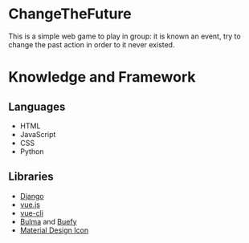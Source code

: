 # ChangeTheFuture
This is a simple web game to play in group: it is known an event, try to change the past action in order to it never existed.

# Knowledge and Framework
## Languages
* HTML
* JavaScript
* CSS
* Python
## Libraries
* [Django](https://docs.djangoproject.com/en/2.2/intro/tutorial01/)
* [vue.js](https://vuejs.org/)
* [vue-cli](https://cli.vuejs.org/guide/)
* [Bulma](https://bulma.io/) and [Buefy](https://buefy.org/)
* [Material Design Icon](https://cdn.materialdesignicons.com/3.5.95/)
